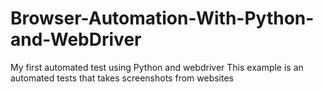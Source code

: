# Browser-Automation-With-Python-and-WebDriver
My first automated test using Python and webdriver
This example is an automated tests that takes screenshots from websites
